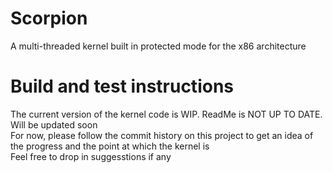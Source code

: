# Scorpion
A multi-threaded kernel built in protected mode for the x86 architecture

# Build and test instructions
The current version of the kernel code is WIP. ReadMe is NOT UP TO DATE. Will be updated soon  
For now, please follow the commit history on this project to get an idea of the progress and the point at which the kernel is  
Feel free to drop in suggesstions if any
